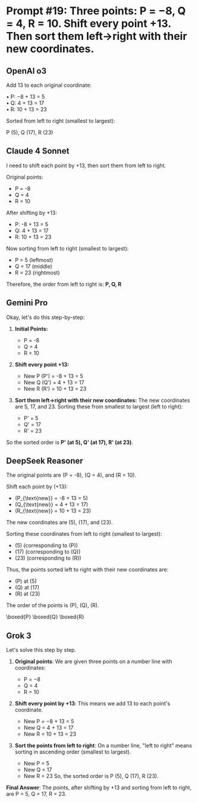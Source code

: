 # Prompt #19: Three points: P = −8, Q = 4, R = 10. Shift every point +13. Then sort them left→right with their new coordinates.

## OpenAI o3
Add 13 to each original coordinate:

• P: −8 + 13 = 5  
• Q: 4  + 13 = 17  
• R: 10 + 13 = 23  

Sorted from left to right (smallest to largest):

P (5), Q (17), R (23)

## Claude 4 Sonnet
I need to shift each point by +13, then sort them from left to right.

Original points:
- P = -8
- Q = 4  
- R = 10

After shifting by +13:
- P: -8 + 13 = 5
- Q: 4 + 13 = 17
- R: 10 + 13 = 23

Now sorting from left to right (smallest to largest):
- P = 5 (leftmost)
- Q = 17 (middle)
- R = 23 (rightmost)

Therefore, the order from left to right is: **P, Q, R**

## Gemini Pro
Okay, let's do this step-by-step:

1.  **Initial Points:**
    *   P = -8
    *   Q = 4
    *   R = 10

2.  **Shift every point +13:**
    *   New P (P') = -8 + 13 = 5
    *   New Q (Q') = 4 + 13 = 17
    *   New R (R') = 10 + 13 = 23

3.  **Sort them left→right with their new coordinates:**
    The new coordinates are 5, 17, and 23.
    Sorting these from smallest to largest (left to right):
    *   P' = 5
    *   Q' = 17
    *   R' = 23

So the sorted order is **P' (at 5), Q' (at 17), R' (at 23)**.

## DeepSeek Reasoner
The original points are \(P = -8\), \(Q = 4\), and \(R = 10\).

Shift each point by \(+13\):
- \(P_{\text{new}} = -8 + 13 = 5\)
- \(Q_{\text{new}} = 4 + 13 = 17\)
- \(R_{\text{new}} = 10 + 13 = 23\)

The new coordinates are \(5\), \(17\), and \(23\).

Sorting these coordinates from left to right (smallest to largest):
- \(5\) (corresponding to \(P\))
- \(17\) (corresponding to \(Q\))
- \(23\) (corresponding to \(R\))

Thus, the points sorted left to right with their new coordinates are:
- \(P\) at \(5\)
- \(Q\) at \(17\)
- \(R\) at \(23\)

The order of the points is \(P\), \(Q\), \(R\).

\boxed{P} \boxed{Q} \boxed{R}

## Grok 3
Let's solve this step by step.

1. **Original points**: We are given three points on a number line with coordinates:
   - P = −8
   - Q = 4
   - R = 10

2. **Shift every point by +13**: This means we add 13 to each point's coordinate.
   - New P = −8 + 13 = 5
   - New Q = 4 + 13 = 17
   - New R = 10 + 13 = 23

3. **Sort the points from left to right**: On a number line, "left to right" means sorting in ascending order (smallest to largest).
   - New P = 5
   - New Q = 17
   - New R = 23
   So, the sorted order is P (5), Q (17), R (23).

**Final Answer**: The points, after shifting by +13 and sorting from left to right, are P = 5, Q = 17, R = 23.

